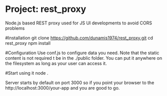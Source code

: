 # Project: rest_proxy
Node.js based REST proxy used for JS UI developments to avoid CORS problems

#Installation
git clone https://github.com/dunamis1974/rest_proxy.git
cd rest_proxy
npm install

#Configuration
Use conf.js to configure data you need. Note that the static content is not required t be in the ./public folder. You can put it anywhere on the filesystem as long as your user can access it.

#Start using it
node .

Server starts by default on port 3000 so if you point your browser to the http://localhost:3000/your-app and you are good to go.
